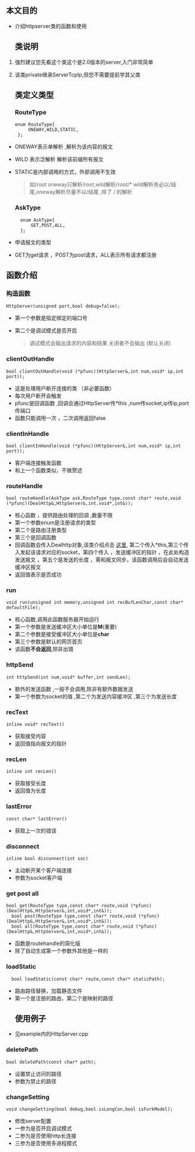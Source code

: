 ## 本文目的

- 介绍httpserver类的函数和使用
  
  ## 类说明
1. 强烈建议您先看这个类这个是2.0版本的server,入门非常简单
2. 该类private继承ServerTcpIp,但您不需要提前学其父类 
   
   ## 类定义类型
   
   ### RouteType
   
   ```
   enum RouteType{
        ONEWAY,WILD,STATIC,
    };
   ```
- ONEWAY表示单解析 ,解析为该内容的报文
- WILD 表示泛解析 解析该前缀所有报文 
- STATIC是内部调用的方式，外部调用不生效
  > 如/root oneway只解析/root,wild解析/root/* 
  > wild解析务必以/结尾,oneway解析尽量不以/结尾 ,除了 / 的解析 
  
  ### AskType
  
  ```
    enum AskType{
        GET,POST,ALL,
    };
  ```
- 申请报文的类型 
- GET为get请求 ，POST为post请求，ALL表示所有请求都注册 

## 函数介绍

### 构造函数

```
HttpServer(unsigned port,bool debug=false);
```

- 第一个参数是指定绑定的端口号 
- 第二个是调试模式是否开启
  
  > 调试模式会输出请求的内容和结果
  > 关闭者不会输出 (默认关闭)
  
### clientOutHandle
  
  ```
  bool clientOutHandle(void (*pfunc)(HttpServer&,int num,void* ip,int port));
  ```
- 这是处理用户断开连接的类 （非必要函数）
- 每次用户断开会触发
- pfunc是回调函数 ,回调会通过HttpServer传*this ,num传socket,ip传ip,port传端口 
- 函数只能调用一次 ，二次调用返回false
  
### clientInHandle
  
  ```
  bool clientInHandle(void (*pfunc)(HttpServer&,int num,void* ip,int port));
  ```
- 客户端连接触发函数 
- 和上一个函数类似，不做赘述
  
### **routeHandle**
  
  ```
  bool routeHandle(AskType ask,RouteType type,const char* route,void (*pfunc)(DealHttp&,HttpServer&,int,void*,int&));
  ```
- 核心函数 ，提供路由处理的回调 ,数量不限 
- 第一个参数enum是注册请求的类型
- 第二个是路由注册类型
- 第三个是回调函数
- 回调函数会传入Dealhttp对象,该类介绍点击 [这里](), 第二个传入*this,第三个传入发起该请求对应的socket，第四个传入 ，发送缓冲区的指针 ，在此处构造发送报文 ，第五个是发送的长度 ，需和报文同步，该函数调用后会自动发送缓冲区报文
- 返回值表示是否成功 
  
### **run**
  
  ```
  void run(unsigned int memory,unsigned int recBufLenChar,const char* defaultFile);
  ```
- 核心函数,调用此函数服务器开始运行
- 第一个参数是发送缓冲区大小单位是**M**(重要)
- 第二个参数是接受缓冲区大小单位是**char**
- 第三个参数是默认的网页首页
- 该函数**不会返回**,除非出错 
  
### httpSend
  
  ```
  int httpSend(int num,void* buffer,int sendLen);
  ```
- 额外的发送函数 ,一般不会调用,除非有额外数据发送 
- 第一个参数为socket的值 ,第二个为发送内容缓冲区 ,第三个为发送长度
  
### recText
  
  ```
  inline void* recText()
  ```
- 获取接受内容 
- 返回值指向报文的指针 
  
### recLen
  
  ```
  inline int recLen()
  ```
- 获取接受长度 
- 返回值为长度 
  
### lastError
  
  ```
  const char* lastError()
  ```
- 获取上一次的错误 
  
### disconnect
  
  ```
  inline bool disconnect(int soc)
  ```
- 主动断开某个客户端连接
- 参数为socket客户端

### get post all
  ```
  bool get(RouteType type,const char* route,void (*pfunc)(DealHttp&,HttpServer&,int,void*,int&));
	bool post(RouteType type,const char* route,void (*pfunc)(DealHttp&,HttpServer&,int,void*,int&));
	bool all(RouteType type,const char* route,void (*pfunc)(DealHttp&,HttpServer&,int,void*,int&));
  ```
- 函数是routehandle的简化版
- 除了自动生成第一个参数外其他是一样的

### loadStatic
  ```
  	bool loadStatic(const char* route,const char* staticPath);
  ```
- 路由路径替换，加载静态文件
- 第一个是注册的路由，第二个是映射的路径
  ## 使用例子
- 见example内的HttpServer.cpp

### deletePath
  ```
  bool deletePath(const char* path);
  ```
- 设置禁止访问的路径
- 参数为禁止的路径

### changeSetting
  ```
  void changeSetting(bool debug,bool isLongCon,bool isForkModel);
  ```
- 修改server配置
- 一参为是否开启调试模式
- 二参为是否使用http长连接
- 三参为是否使用多进程模式